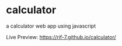 # calculator
a calculator web app using javascript

Live Preview: https://rif-7.github.io/calculator/
